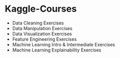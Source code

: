 # Kaggle-Courses

* Data Cleaning Exercises
* Data Manipulation Exercises
* Data Visualization Exercises
* Feature Engineering Exercises
* Machine Learning Intro & Intermediate Exercises
* Machine Learning Explainability Exercises
